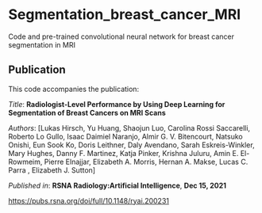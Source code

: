 # Segmentation_breast_cancer_MRI
Code and pre-trained convolutional neural network for breast cancer segmentation in MRI

## Publication

This code accompanies the publication:

*Title*: **Radiologist-Level Performance by Using Deep Learning for Segmentation of Breast Cancers on MRI Scans**

*Authors*: [Lukas Hirsch, Yu Huang, Shaojun Luo, Carolina Rossi Saccarelli, Roberto Lo Gullo, Isaac Daimiel Naranjo, Almir G. V. Bitencourt, Natsuko Onishi, Eun Sook Ko, Doris Leithner, Daly Avendano, Sarah Eskreis-Winkler, Mary Hughes, Danny F. Martinez, Katja Pinker, Krishna Juluru, Amin E. El-Rowmeim, Pierre Elnajjar, Elizabeth A. Morris, Hernan A. Makse, Lucas C. Parra , Elizabeth J. Sutton]

*Published in*: **RSNA Radiology:Artificial Intelligence**, **Dec 15, 2021**

https://pubs.rsna.org/doi/full/10.1148/ryai.200231
